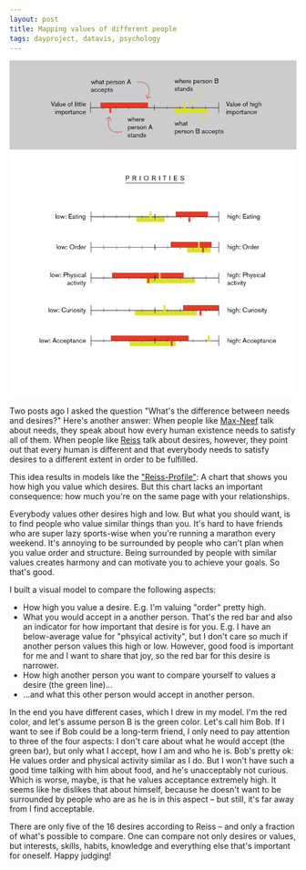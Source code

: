 ```yaml
---
layout: post
title: Mapping values of different people
tags: dayproject, datavis, psychology
---
```


![personality scales](/pic/140917_personalityScales.jpg)

<p>Two posts ago I asked the question "What's the difference between needs and desires?" Here's another answer: When people like <a href="http://www.alastairmcintosh.com/general/resources/2007-Manfred-Max-Neef-Fundamental-Human-Needs.pdf" target="_blank">Max-Neef</a> talk about needs, they speak about how every human existence needs to satisfy all of them. When people like <a href="https://explorable.com/16-basic-desires-theory" target="_blank">Reiss</a> talk about desires, however, they point out that every human is different and that everybody needs to satisfy desires to a different extent in order to be fulfilled.&nbsp;</p>
<p>This idea results in models like the <a href="https://www.google.de/search?q=reiss+profile&amp;espv=2&amp;biw=1263&amp;bih=801&amp;source=lnms&amp;tbm=isch&amp;sa=X&amp;ei=g4gZVM3nB6b8ywPN6YGYDw&amp;ved=0CAYQ_AUoAQ" target="_blank">"Reiss-Profile"</a>: A chart that shows you how high you value which desires. But this chart lacks an important consequence: how much you're on the same page with your relationships.</p>
<p>Everybody values other desires high and low. But what you should want, is to find people who value similar things than you. It's hard to have friends who are super lazy sports-wise when you're running a marathon every weekend. It's annoying to be surrounded by people who can't plan when you value order and structure. Being surrounded by people with similar values creates harmony and can motivate you to achieve your goals. So that's good.&nbsp;</p>
<p>I built a visual model to compare the following aspects:</p>
<ul>
<li>How high you value a desire. E.g. I'm valuing "order" pretty high.</li>
<li>What you would accept in a another person. That's the red bar and also an indicator for how important that desire is for you. E.g. I have an below-average value for "phsyical activity", but I don't care so much if another person values this high or low. However, good food is important for me and I want to share that joy, so the red bar for this desire is narrower.</li>
<li>How high another person you want to compare yourself to values a desire (the green line)...</li>
<li>...and what this other person would accept in another person.&nbsp;</li>
</ul>
<p>In the end you have different cases, which I drew in my model. I'm the red color, and let's assume person B is the green color. Let's call him Bob. If I want to see if Bob could be a long-term friend, I only need to pay attention to three of the four aspects: I don't care about what he would accept (the green bar), but only what I accept, how I am and who he is. Bob's pretty ok: He values order and physical activity similar as I do. But I won't have such a good time talking with him about food, and he's unacceptably not curious. Which is worse, maybe, is that he values acceptance extremely high. It seems like he dislikes that about himself, because he doesn't want to be surrounded by people who are as he is in this aspect &ndash; but still, it's far away from I find acceptable.&nbsp;</p>
<p>There are only five of the 16 desires according to Reiss &ndash; and only a fraction of what's possible to compare. One can compare not only desires or values, but interests, skills, habits, knowledge and everything else that's important for oneself. Happy judging!&nbsp;</p>
<p></p>